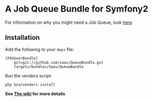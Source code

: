 # A Job Queue Bundle for Symfony2 #

For information on why you might need a Job Queue, look [here][2].

## Installation ##

Add the following to your `deps` file:

    [FOSUserBundle]
        git=git://github.com/xaav/QueueBundle.git
        target=/bundles/Xaav/QueueBundle

Run the vendors script:

    php bin/vendors install


**See [The wiki][1] for more details**

[1]: https://github.com/xaav/QueueBundle/wiki 
[2]: http://en.wikipedia.org/wiki/Job_queue